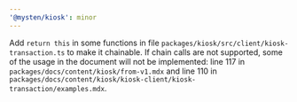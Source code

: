 ```yaml
---
'@mysten/kiosk': minor
---
```


Add `return this` in some functions in file `packages/kiosk/src/client/kiosk-transaction.ts` to make it chainable. If chain calls are not supported, some of the usage in the document will not be implemented: line 117 in `packages/docs/content/kiosk/from-v1.mdx` and line 110 in `packages/docs/content/kiosk/kiosk-client/kiosk-transaction/examples.mdx`.
